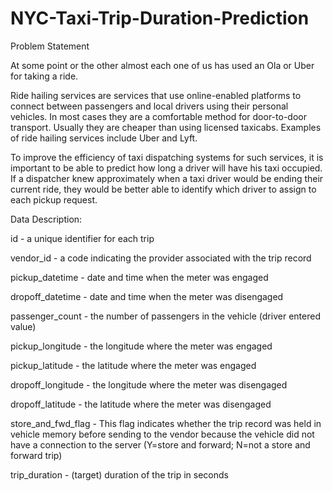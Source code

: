 # NYC-Taxi-Trip-Duration-Prediction
Problem Statement


At some point or the other almost each one of us has used an Ola or Uber for taking a ride.

Ride hailing services are services that use online-enabled platforms to connect between passengers and local drivers using their personal vehicles. In most cases they are a comfortable method for door-to-door transport. Usually they are cheaper than using licensed taxicabs. Examples of ride hailing services include Uber and Lyft.

To improve the efficiency of taxi dispatching systems for such services, it is important to be able to predict how long a driver will have his taxi occupied. If a dispatcher knew approximately when a taxi driver would be ending their current ride, they would be better able to identify which driver to assign to each pickup request.

Data Description:

id - a unique identifier for each trip


vendor_id - a code indicating the provider associated with the trip record


pickup_datetime - date and time when the meter was engaged


dropoff_datetime - date and time when the meter was disengaged


passenger_count - the number of passengers in the vehicle (driver entered value)


pickup_longitude - the longitude where the meter was engaged


pickup_latitude - the latitude where the meter was engaged


dropoff_longitude - the longitude where the meter was disengaged


dropoff_latitude - the latitude where the meter was disengaged


store_and_fwd_flag - This flag indicates whether the trip record was held in vehicle memory before sending to the vendor because the vehicle did not have a connection to the server (Y=store and forward; N=not a store and forward trip)


trip_duration - (target) duration of the trip in seconds
